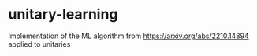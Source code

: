 # unitary-learning
Implementation of the ML algorithm from https://arxiv.org/abs/2210.14894 applied to unitaries
